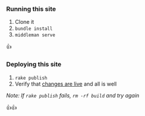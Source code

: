 ### Running this site

1. Clone it
2. `bundle install`
3. `middleman serve`

👍

### Deploying this site

1. `rake publish`
2. Verify that [changes are live](http://hey.al) and all is well

_Note: If `rake publish` fails, `rm -rf build` and try again_

👍👍
